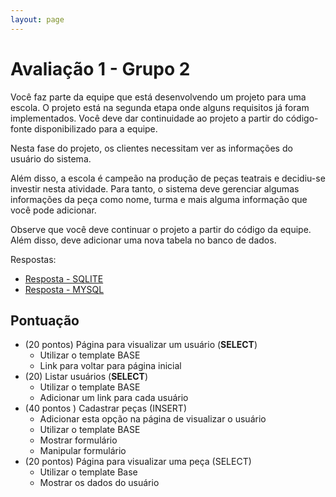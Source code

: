 ```yaml
---
layout: page
---
```


# Avaliação 1 - Grupo 2

Você faz parte da equipe que está desenvolvendo um projeto para uma escola. O projeto está na segunda etapa onde alguns requisitos já foram implementados. Você deve dar continuidade ao projeto a partir do código-fonte disponibilizado para a equipe.

Nesta fase do projeto, os clientes necessitam ver as informações do usuário do sistema.

Além disso, a escola é campeão na produção de peças teatrais e decidiu-se investir nesta atividade. Para tanto, o sistema deve gerenciar algumas informações da peça como nome, turma e mais alguma informação que você pode adicionar.

Observe que você deve continuar o projeto a partir do código da equipe. Além disso, deve adicionar uma nova tabela no banco de dados.

Respostas:
- [Resposta - SQLITE](./grupo2-SQLITE.zip)
- [Resposta - MYSQL](./grupo2-MYSQL.zip)

## Pontuação

- (20 pontos) Página para visualizar um usuário (**SELECT**)
    - Utilizar o template BASE
    - Link para voltar para página inicial
- (20) Listar usuários (**SELECT**)
    - Utilizar o template BASE
    - Adicionar um link para cada usuário
- (40 pontos ) Cadastrar peças (INSERT)
    - Adicionar esta opção na página de visualizar o usuário
    - Utilizar o template BASE
    - Mostrar formulário
    - Manipular formulário
- (20 pontos) Página para visualizar uma peça (SELECT)
    - Utilizar o template Base
    - Mostrar os dados do usuário